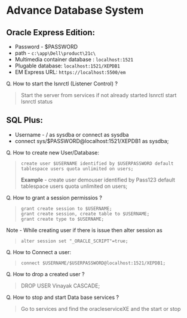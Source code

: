 # Advance Database System

## Oracle Express Edition:
* Password - $PASSWORD
* path - ```c:\app\Dell\product\21c\```
* Multimedia container database : ```localhost:1521```
* Plugable database: ```localhost:1521/XEPDB1```
* EM Express URL: `https://localhost:5500/em`

Q. How to start the lsnrctl (Listener Control) ? <br>
> Start the server from services if not already started
>  lsnrctl start <br>
>  lsnrctl status <br>

## SQL Plus: <br>
* Username - / as sysdba or connect as sysdba
* connect sys/$PASSWORD@localhost:1521/XEPDB1 as sysdba;

Q. How to create new User/Database:
> ```create user $USERNAME identified by $USERPASSWORD default tablespace users quota unlimited on users;``` <br>
>
> **Example** - create user demouser identified by Pass123 default tablespace users quota unlimited on users;

Q. How to grant a session permissios ? <br>
> ```grant create session to $USERNAME;``` <br>
> ```grant create session, create table to $USERNAME;``` <br>
> ```grant create type to $USERNAME;``` <br>

Note - While creating user if there is issue then alter session as <br>
> ```alter session set "_ORACLE_SCRIPT"=true; ```

Q. How to Connect a user:
> ```connect $USERNAME/$USERPASSWORD@localhost:1521/XEPDB1;```

Q. How to drop a created user ? 
> DROP USER Vinayak CASCADE;

Q. How to stop and start Data base services ?
> Go to services and find the oracleserviceXE and the start or stop
